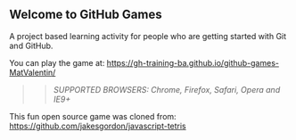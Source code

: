 ## Welcome to GitHub Games

A project based learning activity for people who are getting started with Git and GitHub.

You can play the game at: https://gh-training-ba.github.io/github-games-MatValentin/

>> _*SUPPORTED BROWSERS*: Chrome, Firefox, Safari, Opera and IE9+_

This fun open source game was cloned from: https://github.com/jakesgordon/javascript-tetris
